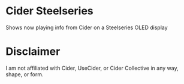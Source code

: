 # Cider Steelseries
Shows now playing info from Cider on a Steelseries OLED display

# Disclaimer
I am not affiliated with Cider, UseCider, or Cider Collective in any way, shape, or form.
